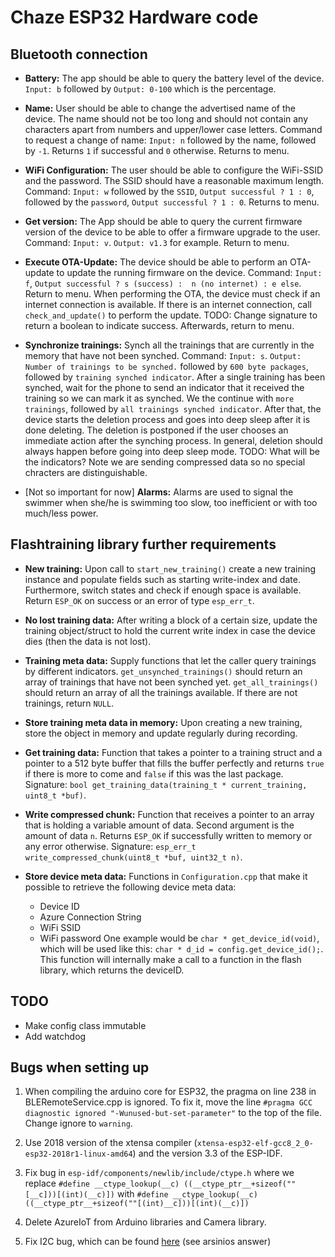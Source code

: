 # Chaze ESP32 Hardware code

## Bluetooth connection

- **Battery:** The app should be able to query the battery level of the device. ```Input: b``` followed by ```Output: 0-100``` which is the percentage.

- **Name:** User should be able to change the advertised name of the device. The name should not be too long and should not contain any characters apart from numbers and upper/lower case letters. Command to request a change of name: ```Input: n``` followed by the name, followed by ```-1```. Returns ```1``` if successful and ```0``` otherwise. Returns to menu.

- **WiFi Configuration:** The user should be able to configure the WiFi-SSID and the password. The SSID should have a reasonable maximum length. Command: ```Input: w``` followed by the ```SSID```, ```Output successful ? 1 : 0```, followed by the ```password```, ```Output successful ? 1 : 0```. Returns to menu.

- **Get version:** The App should be able to query the current firmware version of the device to be able to offer a firmware upgrade to the user. Command: ```Input: v```. ```Output: v1.3``` for example. Return to menu.

- **Execute OTA-Update:** The device should be able to perform an OTA-update to update the running firmware on the device. Command: ```Input: f```, ```Output successful ? s (success) :  n (no internet) : e else```. Return to menu. When performing the OTA, the device must check if an internet connection is available. If there is an internet connection, call ```check_and_update()``` to perform the update. TODO: Change signature to return a boolean to indicate success. Afterwards, return to menu.

- **Synchronize trainings:** Synch all the trainings that are currently in the memory that have not been synched. Command: ```Input: s```. ```Output: Number of trainings to be synched.``` followed by ```600 byte packages```, followed by ```training synched indicator```. After a single training has been synched, wait for the phone to send an indicator that it received the training so we can mark it as synched. We the continue with ```more trainings```, followed by ```all trainings synched indicator```. After that, the device starts the deletion process and goes into deep sleep after it is done deleting. The deletion is postponed if the user chooses an immediate action after the synching process. In general, deletion should always happen before going into deep sleep mode. TODO: What will be the indicators? Note we are sending compressed data so no special chracters are distinguishable.

- [Not so important for now] **Alarms:** Alarms are used to signal the swimmer when she/he is swimming too slow, too inefficient or with too much/less power.

## Flashtraining library further requirements

- **New training:** Upon call to ```start_new_training()``` create a new training instance and populate fields such as starting write-index and date. Furthermore, switch states and check if enough space is available. Return ```ESP_OK``` on success or an error of type ```esp_err_t```.

- **No lost training data:** After writing a block of a certain size, update the training object/struct to hold the current write index in case the device dies (then the data is not lost).

- **Training meta data:** Supply functions that let the caller query trainings by different indicators. ```get_unsynched_trainings()``` should return an array of trainings that have not been synched yet. ```get_all_trainings()``` should return an array of all the trainings available. If there are not trainings, return ```NULL```.

- **Store training meta data in memory:** Upon creating a new training, store the object in memory and update regularly during recording.

- **Get training data:** Function that takes a pointer to a training struct and a pointer to a 512 byte buffer that fills the buffer perfectly and returns ```true``` if there is more to come and ```false``` if this was the last package. Signature: ```bool get_training_data(training_t * current_training, uint8_t *buf)```.

- **Write compressed chunk:** Function that receives a pointer to an array that is holding a variable amount of data. Second argument is the amount of data ```n```. Returns ```ESP_OK``` if successfully written to memory or any error otherwise. Signature: ```esp_err_t write_compressed_chunk(uint8_t *buf, uint32_t n)```.

- **Store device meta data:** Functions in ```Configuration.cpp``` that make it possible to retrieve the following device meta data:
    - Device ID
    - Azure Connection String
    - WiFi SSID
    - WiFi password
One example would be ```char * get_device_id(void)```, which will be used like this: ```char * d_id = config.get_device_id();```. This function will internally make a call to a function in the flash library, which returns the deviceID.

## TODO

- Make config class immutable
- Add watchdog

## Bugs when setting up

1) When compiling the arduino core for ESP32, the pragma on line 238 in BLERemoteService.cpp is ignored. To fix it, move the line ```#pragma GCC diagnostic ignored "-Wunused-but-set-parameter"``` to the top of the file. Change ignore to ```warning```.

2) Use 2018 version of the xtensa compiler (```xtensa-esp32-elf-gcc8_2_0-esp32-2018r1-linux-amd64```) and the version 3.3 of the ESP-IDF.

3) Fix bug in ```esp-idf/components/newlib/include/ctype.h``` where we replace ```#define __ctype_lookup(__c) ((__ctype_ptr__+sizeof(""[__c]))[(int)(__c)])``` with ```#define __ctype_lookup(__c) ((__ctype_ptr__+sizeof(""[(int)__c]))[(int)(__c)])```

4) Delete AzureIoT from Arduino libraries and Camera library.

5) Fix I2C bug, which can be found [here](https://github.com/espressif/esp-idf/issues/680) (see arsinios answer)